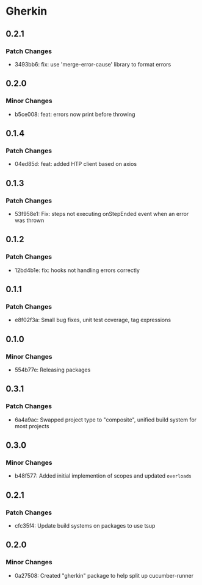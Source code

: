 # Gherkin

## 0.2.1

### Patch Changes

- 3493bb6: fix: use 'merge-error-cause' library to format errors

## 0.2.0

### Minor Changes

- b5ce008: feat: errors now print before throwing

## 0.1.4

### Patch Changes

- 04ed85d: feat: added HTP client based on axios

## 0.1.3

### Patch Changes

- 53f958e1: Fix: steps not executing onStepEnded event when an error was thrown

## 0.1.2

### Patch Changes

- 12bd4b1e: fix: hooks not handling errors correctly

## 0.1.1

### Patch Changes

- e8f02f3a: Small bug fixes, unit test coverage, tag expressions

## 0.1.0

### Minor Changes

- 554b77e: Releasing packages

## 0.3.1

### Patch Changes

- 6a4a9ac: Swapped project type to "composite", unified build system for most projects

## 0.3.0

### Minor Changes

- b48f577: Added initial implemention of scopes and updated `overloads`

## 0.2.1

### Patch Changes

- cfc35f4: Update build systems on packages to use tsup

## 0.2.0

### Minor Changes

- 0a27508: Created "gherkin" package to help split up cucumber-runner
